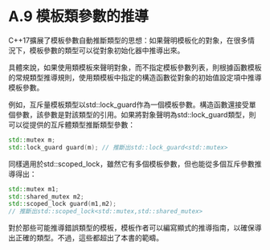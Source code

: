 # A.9 模板類參數的推導

C++17擴展了模板參數自動推斷類型的思想：如果聲明模板化的對象，在很多情況下，模板參數的類型可以從對象初始化器中推導出來。

具體來說，如果使用類模板來聲明對象，而不指定模板參數列表，則根據函數模板的常規類型推導規則，使用類模板中指定的構造函數從對象的初始值設定項中推導模板參數。

例如，互斥量模板類型以std::lock_guard作為一個模板參數。構造函數還接受單個參數，該參數是對該類型的引用。如果將對象聲明為std::lock_guard類型，則可以從提供的互斥體類型推斷類型參數：

```c++
std::mutex m;
std::lock_guard guard(m); // 推斷出std::lock_guard<std::mutex>
```

同樣適用於std::scoped_lock，雖然它有多個模板參數，但也能從多個互斥參數推導得出：

```c++
std::mutex m1;
std::shared_mutex m2;
std::scoped_lock guard(m1,m2);
// 推斷出std::scoped_lock<std::mutex,std::shared_mutex>
```

對於那些可能推導錯誤類型的模板，模板作者可以編寫顯式的推導指南，以確保導出正確的類型。不過，這些都超出了本書的範疇。